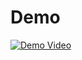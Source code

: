 # Demo

[![Demo Video](https://img.youtube.com/vi/rst11Kw2L1E/0.jpg)](https://youtu.be/rst11Kw2L1E)
